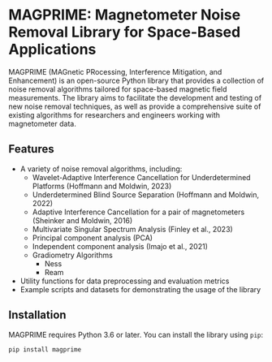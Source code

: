 # MAGPRIME: Magnetometer Noise Removal Library for Space-Based Applications

MAGPRIME (MAGnetic PRocessing, Interference Mitigation, and Enhancement) is an open-source Python library that provides a collection of noise removal algorithms tailored for space-based magnetic field measurements. The library aims to facilitate the development and testing of new noise removal techniques, as well as provide a comprehensive suite of existing algorithms for researchers and engineers working with magnetometer data.

## Features

- A variety of noise removal algorithms, including:
  - Wavelet-Adaptive Interference Cancellation for Underdetermined Platforms (Hoffmann and Moldwin, 2023)
  - Underdetermined Blind Source Separation (Hoffmann and Moldwin, 2022)
  - Adaptive Interference Cancellation for a pair of magnetometers (Sheinker and Moldwin, 2016)
  - Multivariate Singular Spectrum Analysis (Finley et al., 2023)
  - Principal component analysis (PCA)
  - Independent component analysis (Imajo et al., 2021)
  - Gradiometry Algorithms
    - Ness
    - Ream
- Utility functions for data preprocessing and evaluation metrics
- Example scripts and datasets for demonstrating the usage of the library

## Installation

MAGPRIME requires Python 3.6 or later. You can install the library using `pip`:

```bash
pip install magprime
